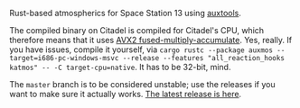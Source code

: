 Rust-based atmospherics for Space Station 13 using [auxtools](https://github.com/willox/auxtools).

The compiled binary on Citadel is compiled for Citadel's CPU, which therefore means that it uses [AVX2 fused-multiply-accumulate](https://en.wikipedia.org/wiki/Advanced_Vector_Extensions#Advanced_Vector_Extensions_2). Yes, really. If you have issues, compile it yourself, via `cargo rustc --package auxmos --target=i686-pc-windows-msvc --release --features "all_reaction_hooks katmos" -- -C target-cpu=native`. It has to be 32-bit, mind.

The `master` branch is to be considered unstable; use the releases if you want to make sure it actually works. [The latest release is here](https://github.com/Putnam3145/auxmos/releases/latest).
